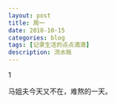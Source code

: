 ```yaml
---
layout: post
title: 周一
date: 2018-10-15
categories: blog
tags: [记录生活的点点滴滴]
description: 流水账
---
```


1 

马姐夫今天又不在，难熬的一天。



